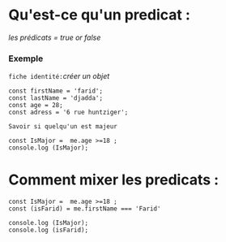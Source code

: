 # Qu'est-ce qu'un predicat :

_les prédicats = true or false_
 
### Exemple 


`fiche identité:`_créer un objet_
 
``` 
const firstName = 'farid';
const lastName = 'djadda';
const age = 28;
const adress = '6 rue huntziger';
```

`Savoir si quelqu'un est majeur`

```
const IsMajor =  me.age >=18 ; 
console.log (IsMajor);
```

# Comment mixer les predicats :

```
const IsMajor =  me.age >=18 ; 
const (isFarid) = me.firstName === 'Farid'

console.log (IsMajor);
console.log (isFarid);
```